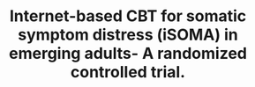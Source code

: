 --- 
abstract: '' 
authors: 
 - S Hennemann
 -  K Böhme
 -  M Kleinstäuber
 -  H Baumeister
 -  AM Küchler
 -  ...
doi: '10.1037/ccp0000707' 
featured: false 
publication: '*Journal of Consulting and Clinical Psychology*, NA' 
publication_short: '' 
publishDate: '2022-01-01' 
title: 'Internet-based CBT for somatic symptom distress (iSOMA) in emerging adults- A randomized controlled trial.' 
url_code: '' 
url_dataset: '' 
url_pdf: '' 
url_poster: '' 
url_project: '' 
url_slides: '' 
url_source: '' 
url_video: '' 
---